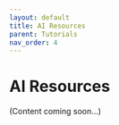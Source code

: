 ```yaml
---
layout: default
title: AI Resources
parent: Tutorials
nav_order: 4
---
```


# AI Resources

(Content coming soon...)
